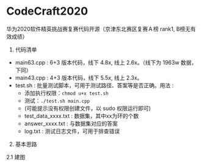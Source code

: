 # CodeCraft2020

华为2020软件精英挑战赛复赛代码开源（京津东北赛区复赛Ａ榜 rank1, B榜无有效成绩）

1. 代码清单
 - main63.cpp : 6+3 版本代码，线下 4.8x, 线上 2.6x。（线下为 1963w 数据，下同）
 - main43.cpp : 4+3 版本代码，线下 5.5x, 线上 2.3x。
 - test.sh : 批量测试脚本，可用于测试路径、答案等是否正确。用法 : 
    - 添加执行权限：`chmod u+x test.sh`
    - 测试：`./test.sh main.cpp`
    - (可能提示没有权限创建文件，以 sudo 权限运行即可)
    - test_data_xxxx.txt : 数据集，其中xx为环的个数
    - answer_xxxx.txt : 与数据集对应的答案
    - log.txt : 测试日志文件，可用于排查错误

2. 基本思路

2.1 建图 

